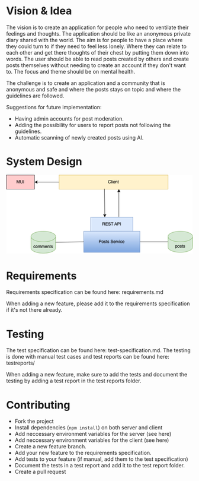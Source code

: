 # Vision & Idea

The vision is to create an application for people who need to ventilate their feelings and thoughts. The application should be like an anonymous private diary shared with the world. The aim is for people to have a place where they could turn to if they need to feel less lonely. Where they can relate to each other and get there thoughts of their chest by putting them down into words. The user should be able to read posts created by others and create posts themselves without needing to create an account if they don't want to. The focus and theme should be on mental health.

The challenge is to create an application and a community that is anonymous and safe and where the posts stays on topic and where the guidelines are followed.

Suggestions for future implementation:
- Having admin accounts for post moderation.
- Adding the possibility for users to report posts not following the guidelines.
- Automatic scanning of newly created posts using AI.

# System Design
![System Design](./images/system-design.png)

# Requirements

Requirements specification can be found here: requirements.md

When adding a new feature, please add it to the requirements specification if it's not there already.

# Testing

The test specification can be found here: test-specification.md.
The testing is done with manual test cases and test reports can be found here: testreports/

When adding a new feature, make sure to add the tests and document the testing by adding a test report in the test reports folder.

# Contributing

- Fork the project
- Install dependencies (`npm install`) on both server and client
- Add neccessary environment variables for the server (see here)
- Add neccessary environment variables for the client (see here)
- Create a new feature branch.
- Add your new feature to the requirements specification.
- Add tests to your feature (if manual, add them to the test specification)
- Document the tests in a test report and add it to the test report folder.
- Create a pull request
